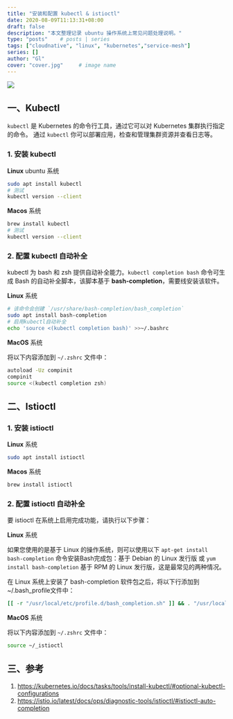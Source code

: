 ```yaml
---
title: "安装和配置 kubectl & istioctl"
date: 2020-08-09T11:13:31+08:00
draft: false
description: "本文整理记录 ubuntu 操作系统上常见问题处理说明。"
type: "posts"    # posts | series
tags: ["cloudnative", "linux", "kubernetes","service-mesh"]
series: []
author: "Gl"
cover: "cover.jpg"     # image name
---
```


![](cover.jpg)

## 一、Kubectl

`kubectl` 是 Kubernetes 的命令行工具，通过它可以对 Kubernetes 集群执行指定的命令。
通过 `kubectl` 你可以部署应用，检查和管理集群资源并查看日志等。

### 1. 安装 kubectl

**Linux** ubuntu 系统

```bash
sudo apt install kubectl
# 测试
kubectl version --client
```

**Macos** 系统

```bash
brew install kubectl
# 测试
kubectl version --client
```

### 2. 配置 kubectl 自动补全

kubectl 为 bash 和 zsh 提供自动补全能力。`kubectl completion bash` 命令可生成 Bash 的自动补全脚本，该脚本基于 **bash-completion**，需要线安装该软件。

**Linux** 系统

```bash
# 该命令会创建 `/usr/share/bash-completion/bash_completion`
sudo apt install bash-completion
# 启用kubectl自动补全
echo 'source <(kubectl completion bash)' >>~/.bashrc
```

**MacOS** 系统

将以下内容添加到 `~/.zshrc` 文件中：

```bash
autoload -Uz compinit
compinit
source <(kubectl completion zsh)
```

## 二、Istioctl

### 1. 安装 istioctl

**Linux** 系统

```bash
sudo apt install istioctl
```

**Macos** 系统

```bash
brew install istioctl
```

### 2. 配置 istioctl 自动补全

要 istioctl 在系统上启用完成功能，请执行以下步骤：

**Linux** 系统

如果您使用的是基于 Linux 的操作系统，则可以使用以下 `apt-get install bash-completion` 命令安装Bash完成包：基于 Debian 的 Linux 发行版
或 `yum install bash-completion` 基于 RPM 的 Linux 发行版，这是最常见的两种情况。

在 Linux 系统上安装了 bash-completion 软件包之后，将以下行添加到~/.bash_profile文件中：

```bash
[[ -r "/usr/local/etc/profile.d/bash_completion.sh" ]] && . "/usr/local/etc/profile.d/bash_completion.sh"
```

**MacOS** 系统

将以下内容添加到 `~/.zshrc` 文件中：

```bash
source ~/_istioctl
```

## 三、参考

1. <https://kubernetes.io/docs/tasks/tools/install-kubectl/#optional-kubectl-configurations>
1. <https://istio.io/latest/docs/ops/diagnostic-tools/istioctl/#istioctl-auto-completion>
